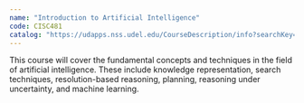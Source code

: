 ```yaml
---
name: "Introduction to Artificial Intelligence"
code: CISC481
catalog: "https://udapps.nss.udel.edu/CourseDescription/info?searchKey=2020%7cCISC481"
---
```


This course will cover the fundamental concepts and techniques in the field of artificial intelligence. These include knowledge representation, search techniques, resolution-based reasoning, planning, reasoning under uncertainty, and machine learning.